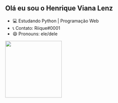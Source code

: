 ## Olá eu sou o Henrique Viana Lenz

- 💻 Estudando Python | Programação Web
- 📞 Contato: Riique#0001
- 😄 Pronouns: ele/dele

<div>
  <a href="https://github.com/riique">
    <img height="180em" src="https://github.-readme-stats.vercel.app/api?username=riique&show_icons_true&theme=dracula&include_all_commits=true&count_private=true"/>
